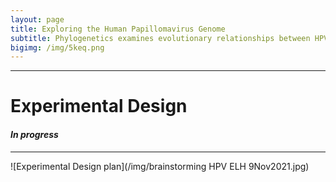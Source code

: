 ```yaml
---
layout: page
title: Exploring the Human Papillomavirus Genome
subtitle: Phylogenetics examines evolutionary relationships between HPV oncogenes
bigimg: /img/5keq.png
---
```


---
# Experimental Design
#### *In progress*
---

![Experimental Design plan](/img/brainstorming HPV ELH 9Nov2021.jpg)

